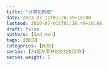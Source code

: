```yaml
---
title: "计算机网络"
date: 2023-07-11T01:26:49+10:00
lastmod: 2020-07-011T01:26:49+10:00
draft: false
authors: [Sad_man]
tags: [面试]
categories: [网络]
series: [24届从零开始到找到工作]
series_weight: 1
---
```


